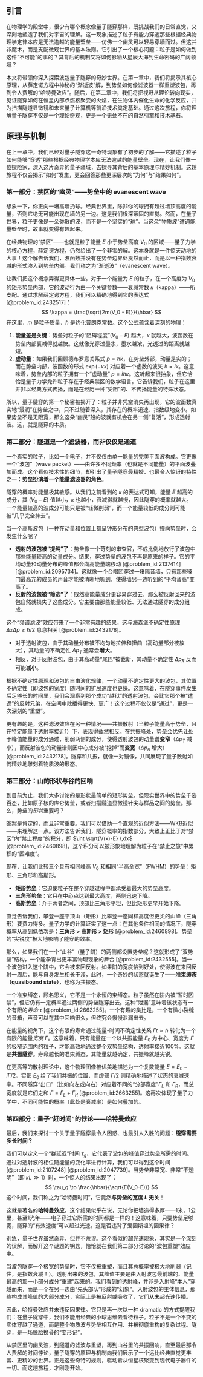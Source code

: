 ## 引言
在物理学的殿堂中，很少有哪个概念像量子隧穿那样，既挑战我们的日常直觉，又深刻地塑造了我们对宇宙的理解。这一现象描述了粒子有能力穿透那些根据经典物理学定律本应是无法逾越的能量壁垒——仿佛一个幽灵可以轻易穿墙而过。但这并非魔术，而是支配微观世界的基本法则。它引出了一个核心问题：粒子是如何做到这件“不可能”的事的？其背后的机制又将如何影响从星辰大海到生命密码的广阔领域？

本文将带领你深入探索波包量子隧穿的奇妙世界。在第一章中，我们将揭示其核心原理，从薛定谔方程中神秘的“渐逝波”解，到势垒如何像滤波器一样重塑波包，再到令人费解的“哈特曼效应”。随后，在第二章中，我们将把视野从理论转向现实，见证隧穿如何在恒星内部点燃核聚变的火焰，在生物体内催化生命的化学反应，并为扫描隧道显微镜和未来量子计算机等前沿技术奠定基础。通过这次旅程，你将理解量子隧穿不仅是一个理论奇观，更是一个无处不在的自然引擎和技术基石。

## 原理与机制

在上一章中，我们已经对量子隧穿这一奇特现象有了初步的了解——它描述了粒子如何能够“穿透”那些根据经典物理学本应无法逾越的能量壁垒。现在，让我们像一位探险家，深入这片奇异的量子疆域，去探寻其背后的基本原理与精妙机制。这趟旅程不仅会揭示“如何”发生，更会回答那些更深层次的“为何”与“结果如何”。

### 第一部分：禁区的“幽灵”——势垒中的 evanescent wave

想象一下，你正向一堵高墙扔球。经典世界里，除非你的球拥有超过墙顶高度的能量，否则它绝无可能出现在墙的另一边。这是我们根深蒂固的直觉。然而，在量子世界，粒子更像是一朵弥散的波，而不是一个坚实的“球”。当这朵“物质波”遭遇能量壁垒时，故事就变得有趣起来。

在经典物理的“禁区”——也就是粒子能量 $E$ 小于势垒高度 $V_0$ 的区域——量子力学的核心方程，薛定谔方程，仍然给出了一个非零的解。这本身就是一件惊天动地的大事！这个解告诉我们，波函数并没有在势垒边界处戛然而止，而是以一种指数衰减的形式渗入到势垒内部。我们称之为“渐逝波”（evanescent wave）。

让我们把这个概念弄得更具体一些。对于一个能量为 $E$ 的粒子，在一个高度为 $V_0$ 的矩形势垒内部，它的波动行为由一个关键参数——衰减常数 $\kappa$（kappa）——所支配。通过求解薛定谔方程，我们可以精确地得到它的表达式 [@problem_id:2432517]：
$$
\kappa = \frac{\sqrt{2m(V_0 - E)}}{\hbar}
$$
在这里，$m$ 是粒子质量，$\hbar$ 是约化普朗克常数。这个公式蕴含着深刻的物理：
1.  **能量差是关键**：势垒对粒子的“阻碍程度”$(V_0 - E)$ 越大，$\kappa$ 就越大，波函数在势垒内部衰减得就越快。这就像光穿过墨水，墨水越浓，光透过的距离就越短。
2.  **虚动量**：如果我们回顾德布罗意关系式 $p = \hbar k$，在势垒外部，动量是实的；而在势垒内部，波函数的形式 $\exp(-\kappa x)$ 对应着一个虚数的波矢 $k = i\kappa$。这意味着，势垒内部的粒子拥有一个“虚动量” $p = i\hbar\kappa$。这听起来很抽象，但它恰恰是量子力学允许粒子存在于经典禁区的数学语言。它告诉我们，粒子在这里并非以经典方式传播，而是在经历一种“受阻”的、不传播能量的特殊状态。

所以，量子隧穿的第一个秘密被揭开了：粒子并非凭空消失再出现，它的波函数真实地“浸润”在势垒之中，只不过随着深入，其存在的概率迅速、指数级地变小。如果势垒不是无限宽，那么这朵“幽灵”般的波就有机会在另一侧“复活”，形成透射波。这，就是隧穿的本质。

### 第二部分：隧道是一个滤波器，而非仅仅是通道

一个真实的粒子，比如一个电子，并不仅仅由单一能量的完美平面波构成。它更像一个“波包”（wave packet）——由许多不同频率（也就是不同能量）的平面波叠加而成。这个看似技术性的细节，却引出了量子隧穿最精妙、也最令人惊讶的特性之一：**势垒扮演着一个能量滤波器的角色**。

隧穿的概率对能量极其敏感。从我们之前看到的 $\kappa$ 的表达式可知，能量 $E$ 越高的成分，其 $(V_0 - E)$ 值越小，$\kappa$ 也越小，衰减得就越慢，因此隧穿的概率就越大。一个能量较高的波成分可能只是被“轻微削弱”，而一个能量较低的成分则可能被“几乎完全抹去”。

当一个高斯波包（一种在动量和位置上都呈钟形分布的典型波包）撞向势垒时，会发生什么呢？
-   **透射的波包被“提纯”了**：势垒像一个苛刻的审查官，不成比例地放行了波包中那些能量较高的动量成分。结果，穿过势垒的波包不再是原来的样子。它的平均动量和动量分布的峰值都会向高能量端移动 [@problem_id:2137414] [@problem_id:2095734]。这就像一个合唱团穿过一堵隔音墙，只有那些嗓门最高亢的成员的声音才能被清晰地听到，使得墙另一边听到的“平均音高”变高了。
-   **反射的波包被“筛选”了**：既然高能量成分更容易穿过去，那么被反射回来的波包自然就损失了这些成分。它主要由那些能量较低、无法通过隧穿的成分组成。

这个“频谱滤波”效应带来了一个非常有趣的结果，这与海森堡不确定性原理 $\Delta x \Delta p \geq \hbar/2$ 息息相关 [@problem_id:2432178]。
-   对于透射波包，由于其动量分布被不均匀地拉伸和扭曲（高动量部分被放大），其动量的不确定性 $\Delta p_T$ 通常会**增大**。
-   相反，对于反射波包，由于其高动量“尾巴”被截断，其动量不确定性 $\Delta p_R$ 反而可能**减小**。

根据不确定性原理和波包的自由演化规律，一个动量不确定性更大的波包，其位置不确定性（即波包的宽度）随时间的扩展速度也更快。这意味着，在隧穿事件发生后足够长的时间里，我们会观察到那个成功“越狱”的透射波包，会比它那个被“遣返”的反射兄弟，在空间中散播得更快、更广！这个过程不仅仅是“通过”，更是一次深刻的“重塑”。

更有趣的是，这种滤波效应在另一种情况——共振散射（当粒子能量高于势垒，且在特定能量下透射率接近1）下，表现得截然相反。在共振峰处，势垒会优先让处于峰值能量的成分通过，削弱两侧的成分，使得透射波包的动量谱**变窄**（$\Delta p_T$ 减小），而反射波包的动量谱则因中心成分被“挖掉”而**变宽**（$\Delta p_R$ 增大）[@problem_id:2432178]。隧穿和共振，就像一对镜像，共同展现了量子散射如何精妙地雕刻着物质波的形态。

### 第三部分：山的形状与谷的回响

到目前为止，我们大多讨论的是形状最简单的矩形势垒。但现实世界中的势垒千姿百态，比如原子核的库仑势垒，或者扫描隧道显微镜针尖与样品之间的势垒。那么，势垒的*形状*重要吗？

答案是肯定的，而且非常重要。我们可以借助一个直观的近似方法——WKB近似——来理解这一点。该方法告诉我们，隧穿概率的指数部分，大致上正比于对“禁区”内“禁止程度”的积分，即 $\int \sqrt{V(x)-E} \,dx$ [@problem_id:2460898]。这个积分可以被形象地理解为粒子在“禁止之旅”中累积的“困难度”。

现在，让我们比较三个具有相同峰高 $V_0$ 和相同“半高全宽”（FWHM）的势垒：矩形、三角形和高斯形。
-   **矩形势垒**：它迫使粒子在整个穿越过程中都承受着最大的势垒高度。
-   **三角形势垒**：它只在中心点达到最大高度，两侧迅速下降。
-   **高斯势垒**：介于两者之间，顶部比三角形平坦，但比矩形更早开始下降。

直觉告诉我们，攀登一座平顶山（矩形）比攀登一座同样高度但更尖的山峰（三角形）要费力得多。量子力学的计算证实了这一点：在其他条件相同的情况下，隧穿概率从高到低依次是：**三角形 > 高斯形 > 矩形** [@problem_id:2460898]。势垒的“尖锐度”极大地影响了隧穿的效率。

那么，如果我们在一个“山谷”（量子阱）的两侧都设置势垒呢？这就形成了“双势垒”结构，一个能孕育出更丰富物理现象的舞台 [@problem_id:2432555]。当一个波包进入这个阱中，它会被来回反射。如果阱的宽度恰到好处，使得波在来回反射一周后，能与自身发生相长干涉，此时，一个奇妙的状态就诞生了——**准束缚态（quasibound state）**，也称为共振态。

一个准束缚态，顾名思义，它不是一个永恒的束缚态。粒子虽然在阱内被“暂时囚禁”，但它仍有一定概率通过两侧的势垒隧穿出去。这种“泄漏”意味着该状态有一个有限的*寿命* $\tau$ [@problem_id:2663255]。一个有趣的类比是，一个有微小裂缝的音箱，声音可以在其中回响很久，但终究会慢慢泄漏出去。

在能量的视角下，这个有限的寿命通过能量-时间不确定性关系 $\Gamma \tau \approx \hbar$ 转化为一个有限的能量*宽度* $\Gamma$。这意味着，只有能量在一个以共振能量 $E_0$ 为中心、宽度为 $\Gamma$ 的极窄范围内的粒子，才能高效地通过整个双势垒结构，透射率接近100%。这就是**共振隧穿**。寿命越长的准束缚态，其能量就越确定，共振峰就越尖锐。

在更高等的散射理论中，这个物理图像被优美地描述为一个复数能量 $E = E_0 - i\Gamma/2$。实部 $E_0$ 给了我们共振的位置，而虚部 $\Gamma/2$ 则精确地描述了状态的衰减速率。不同隧穿“出口”（比如向左或向右）对应着不同的“分部宽度”$\Gamma_L$ 和 $\Gamma_R$，而总宽度就是它们之和 $\Gamma = \Gamma_L + \Gamma_R$ [@problem_id:2663255]。这再次体现了量子力学中，不同可能性的概率（此处是衰减率）是如何叠加的。

### 第四部分：量子“赶时间”的悖论——哈特曼效应

最后，我们来探讨一个关于量子隧穿最令人困惑、也最引人入胜的问题：**隧穿需要多长时间？**

我们可以定义一个“群延迟”时间 $\tau_g$，它代表了波包的峰值穿过势垒所需的时间。通过对透射波的相位随能量的变化率进行计算，我们可以得到这个时间 [@problem_id:2107248] [@problem_id:2047739]。当势垒非常宽、非常“不透明”（即 $\kappa L \gg 1$）时，一个惊人的结果出现了：
$$
\tau_g \to \frac{\hbar}{\sqrt{E(V_0-E)}}
$$
这个时间，我们称之为“哈特曼时间”，它竟然**与势垒的宽度 $L$ 无关**！

这就是著名的**哈特曼效应**。这个结果似乎在说，无论你把墙造得多厚——1米，1公里，甚至1光年——电子穿过它所需的时间都是一样的！这意味着，只要势垒足够宽，隧穿的“有效速度”可以超过光速。这是否违背了爱因斯坦的因果律？

别急，量子世界虽然奇异，但并不荒谬。这个看似的超光速现象，其实是一个深刻的误解，而解开这个谜题的钥匙，恰恰就在我们第二部分讨论的“波包重塑”效应中。

当波包隧穿一个极宽的势垒时，它不仅被重塑，而且其总概率被极大地削弱（记住，是指数衰减！）。透射出来的波包，其峰值主要是由入射波包最前端的、能量最高的那一小部分成分“重建”起来的。我们看到的透射峰，并非是入射峰“本人”穿越而来，而是一个在另一边由“先头部队”形成的“幻象”。入射波包的主体信息，那些构成其峰值的大部分成分，实际上是被反射或吸收了，它们从未超光速传播。

因此，哈特曼效应并未违反因果律。它只是再一次以一种 dramatic 的方式提醒我们：在量子隧穿中，我们不能用经典的小球思维去看待粒子。粒子不是一个不变的实体穿越了通道，而是整个物质波与势垒相互作用、并被彻底重构的复杂过程。隧穿，是一场脱胎换骨的“变形记”。

从禁区里的幽灵波，到隧道的滤波与重塑，再到山谷里的共振回响，直至最后那令人费解的时间悖论，量子隧穿的原理与机制向我们展示了一个远比经典直觉更丰富、更精妙的世界。正是这些奇特的规则，驱动着从恒星核聚变到现代电子器件的一切。而这趟旅程，才刚刚开始。